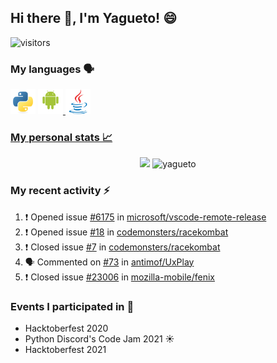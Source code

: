 ## Hi there 👋, I'm Yagueto! 😄


![visitors](https://visitor-badge-reloaded.herokuapp.com/badge?page_id=yagueto_fina&style=for-the-badge)

### My languages 🗣️

<p align="left"> <img src="https://raw.githubusercontent.com/devicons/devicon/master/icons/python/python-original.svg" alt="python" width="40" height="40"/> </a> <a href="https://developer.android.com" target="_blank"> <img src="https://raw.githubusercontent.com/devicons/devicon/master/icons/android/android-original-wordmark.svg" alt="android" width="40" height="40"/> </a> <a href="https://www.java.com" target="_blank"> <img src="https://raw.githubusercontent.com/devicons/devicon/master/icons/java/java-original.svg" alt="java" width="40" height="40"/> </a> <a href="https://www.linux.org/" target="_blank"> </a> <a href="https://www.python.org" target="_blank"> </p>

### My personal stats 📈
<div align="center"> 
  <a>
    <img src=https://github-readme-stats.vercel.app/api?username=yagueto&count_private=true&show_icons=true width=50%></img>
  </a>
  <img src="https://github-readme-streak-stats.herokuapp.com/?user=yagueto" alt="yagueto" width=49% />
</div>


### My recent activity ⚡

  <!--START_SECTION:activity-->
1. ❗️ Opened issue [#6175](https://github.com/microsoft/vscode-remote-release/issues/6175) in [microsoft/vscode-remote-release](https://github.com/microsoft/vscode-remote-release)
2. ❗️ Opened issue [#18](https://github.com/codemonsters/racekombat/issues/18) in [codemonsters/racekombat](https://github.com/codemonsters/racekombat)
3. ❗️ Closed issue [#7](https://github.com/codemonsters/racekombat/issues/7) in [codemonsters/racekombat](https://github.com/codemonsters/racekombat)
4. 🗣 Commented on [#73](https://github.com/antimof/UxPlay/issues/73) in [antimof/UxPlay](https://github.com/antimof/UxPlay)
5. ❗️ Closed issue [#23006](https://github.com/mozilla-mobile/fenix/issues/23006) in [mozilla-mobile/fenix](https://github.com/mozilla-mobile/fenix)
  <!--END_SECTION:activity-->
  

### Events I participated in 📆

- Hacktoberfest 2020
- Python Discord's Code Jam 2021 ☀️
- Hacktoberfest 2021


